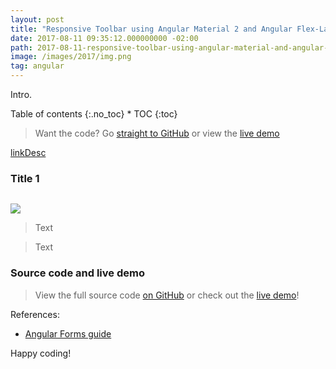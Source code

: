 ```yaml
---
layout: post
title: "Responsive Toolbar using Angular Material 2 and Angular Flex-Layout"
date: 2017-08-11 09:35:12.000000000 -02:00
path: 2017-08-11-responsive-toolbar-using-angular-material-and-angular-flex-layout.md
image: /images/2017/img.png
tag: angular
---
```


Intro.

<div class="toc" markdown="1">
<span class="gamma">Table of contents</span>
{:.no_toc}
* TOC
{:toc}
</div>


> <i class="mdi mdi-github-circle mdi-24px"></i>  Want the code? Go [straight to GitHub](https://github.com/loiane/repo) or view the [live demo](https://loiane.com/repo/)

[linkDesc](link)


### Title 1

```html

```

<img src="/images/2017/img.png">

> <i class="mdi mdi-lightbulb-on mdi-24px"></i>  Text

> <i class="mdi mdi-comment-alert-outline mdi-24px"></i>  Text

### Source code and live demo

> <i class="mdi mdi-github-circle mdi-24px"></i>  View the full source code [on GitHub](https://github.com/loiane/repo) or check out the [live demo](https://loiane.com/repo/)!

References:
* [Angular Forms guide](https://angular.io/guide/forms)

Happy coding!

